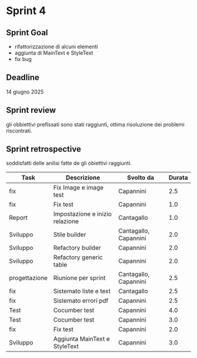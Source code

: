 # Sprint 4

## Sprint Goal

- rifattorizzazione di alcuni elementi
- aggiunta di MainText e StyleText
- fix bug

## Deadline

14 giugno 2025

## Sprint review

gli obbiettivi prefissati sono stati raggiunti, ottima risoluzione dei problemi riscontrati.

## Sprint retrospective

soddisfatti delle anilisi fatte de gli obiettivi raggiunti.


| Task          | Descrizione                     | Svolto da             | Durata |
| ------------- |---------------------------------| --------------------- | ------ |
| fix           | Fix Image e image test          | Capannini             | 2.5    |
| fix           | Fix test                        | Capannini             | 1.0    |
| Report        | Impostazione e inizio relazione | Cantagallo            | 1.0    |
| Sviluppo      | Stile builder                   | Cantagallo, Capannini | 2.0    |
| Sviluppo      | Refactory builder               | Capannini             | 2.0    |
| Sviluppo      | Refactory generic table         | Capannini             | 2.0    |
| progettazione | Riunione per sprint             | Cantagallo, Capannini | 2.5    |
| fix           | Sistemato liste e text          | Cantagallo            | 2.5    |
| fix           | Sistemato errori pdf            | Capannini             | 2.5    |
| Test          | Cocumber test                   | Capannini             | 4.0    |
| Test          | Cocumber test                   | Capannini             | 3.0    |
| fix           | Fix test                        | Capannini             | 2.0    |
| Sviluppo      | Aggiunta MainText e StyleText   | Capannini             | 3.0    |
